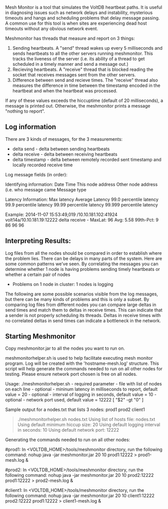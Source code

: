 Mesh Monitor is a tool that simulates the VoltDB heartbeat paths. It is
useful in diagnosing issues such as network delays and instability, mysterious
timeouts and hangs and scheduling problems that delay message passing. A
common use for this tool is when sites are experiencing dead host timeouts
without any obvious network event.

Meshmonitor has threads that measure and report on 3 things:

1. Sending heartbeats. A "send" thread wakes up every 5 milliseconds and
sends heartbeats to all the other servers running meshmonitor. This tracks
the liveness of the server (i.e. its ability of a thread to get scheduled
in a timely manner and send a message out.)
2. Recieving heartbeats. A "receive" thread that is blocked reading the
socket that receives messages sent from the other servers.
3. Difference between send and recieve times. The "receive" thread also
measures the difference in time between the timestamp encoded in the
heartbeat and when the heartbeat was processed.

If any of these values exceeds the hiccuptime (default of 20 milliseconds),
a message is printed out.  Otherwise, the meshmonitor prints a message
"nothing to report".

Log information
--------------------
There are 3 kinds of messages, for the 3 measurements:

* delta send - delta between sending heartbeats
* delta receive - delta between receiving heartbeats
* delta timestamp - delta between remotely recorded sent timestamp and
  locally recorded receive time

Log message fields (in order):

Identifying information:
Date
Time
This node address
Other node address (i.e. who message came
Message type

Latency Information:
Max latency
Average Latency
99.0    percentile latency
99.9    percentile latency
99.99   percentile latency
99.999  percentile latency

Example:
2014-11-07 15:53:49,019	/10.10.181.102:41924   volt14a/10.10.181.19:12222  delta receive - MaxLat:   96 Avg:   5.58 99th-Pct:   9  86  96  96


Interpreting Results:
---------------------

Log files from all the nodes should be compared in order to establish where
the problem lies. There can be delays in many parts of the system. Here
are some common patterns we've seen.  By correlating the messages you
can determine whether 1 node is having problems sending timely heartbeats
or whether a certain pair of nodes

* Problems on 1 node in cluster:  1 nodes is logging

 The following are some possible scenarios visible from
the log messages, but there can be many kinds of problems and this is only
a subset.  By comparing log files from different nodes you can compare
large deltas in send times and match them to deltas in receive times. This
can indicate that a sender is not properly scheduling its threads.  Deltas
in receive times with no correlated deltas in send times can indicate a
bottleneck in the network.

Starting Meshmonitor
--------------------
Copy meshmonitor.jar to all the nodes you want to run on.

meshmonitorhelper.sh is used to help facilitate executing mesh monitor
program.  Log will be created with the 'hostname-mesh.log' structure.  This
script will help generate the commands needed to run on all other nodes for
testing.  Please ensure network port chosen is free on all nodes.

Usage: ./meshmonitorhelper.sh <LISTOFNODES> <HICCUPSIZE> <LOGINTERVAL> <NETWORKPORT>
   <LISTOFNODES> - required parameter	- file with list of nodes on each line
   <HICCUPSIZE>  - optional		- mininum latency in milliseconds to report, default value = 20
   <LOGINTERVAL> - optional 	- interval of logging in seconds, default value = 10
   <NETWORKPORT> - optional		- network port used, default value = 12222 [ "$2" -gt "0" ]

Sample output for a nodes.txt that lists 3 nodes:
prod1
prod2
client1

> ./meshmonitorhelper.sh nodes.txt
Using list of hosts file: nodes.txt
Using default minimum hiccup size: 20
Using default logging interval in seconds: 10
Using default network port: 12222

Generating the commands needed to run on all other nodes:

#prod1: In <VOLTDB_HOME>/tools/meshmonitor directory, run the following command:
nohup java -jar meshmonitor.jar 20 10 prod1:12222 > prod1-mesh.log &

#prod2: In <VOLTDB_HOME>/tools/meshmonitor directory, run the following command:
nohup java -jar meshmonitor.jar 20 10 prod2:12222 prod1:12222 > prod2-mesh.log &

#client1: In <VOLTDB_HOME>/tools/meshmonitor directory, run the following command:
nohup java -jar meshmonitor.jar 20 10 client1:12222 prod2:12222 prod1:12222 > client1-mesh.log &
